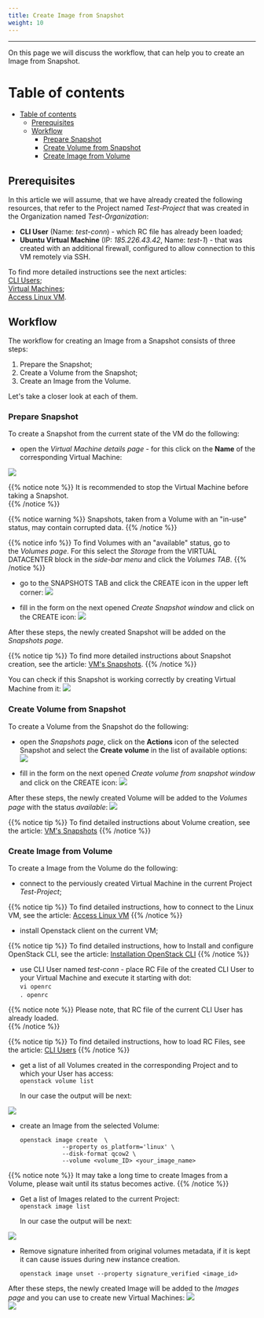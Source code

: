 ```yaml
---
title: Create Image from Snapshot
weight: 10
---
```

___
On this page we will discuss the workflow, that can help you to create an Image from Snapshot.

# Table of contents
- [Table of contents](#table-of-contents)
  - [Prerequisites](#prerequisites)
  - [Workflow](#workflow)
    - [Prepare Snapshot](#prepare-snapshot)
    - [Create Volume from Snapshot](#create-volume-from-snapshot)
    - [Create Image from Volume](#create-image-from-volume)



## Prerequisites
In this article we will assume, that we have already created the following resources, that refer to the Project named *Test-Project* that was created in the Organization named *Test-Organization*: 

  - **CLI User** (Name: *test-conn*) - which RC file has already been loaded;  
  - **Ubuntu Virtual Machine** (IP: *185.226.43.42*, Name: *test-1*) - that was created with an additional firewall, configured to allow connection to this VM remotely via SSH.    
  
To find more detailed instructions see the next articles:    
    [CLI Users](https://docs.ventuscloud.eu/products/security/cli-users/);   
    [Virtual Machines](https://docs.ventuscloud.eu/products/compute/virtual-machines/);      
    [Access Linux VM](https://docs.ventuscloud.eu/products/compute/connect-linux-vm/).       

## Workflow  
The workflow for creating an Image from a Snapshot consists of three steps:
1. Prepare the Snapshot;
2. Create a Volume from the Snapshot;
3. Create an Image from the Volume.

Let's take a closer look at each of them.

### Prepare Snapshot
To create a Snapshot from the current state of the VM do the following:
- open the *Virtual Machine details page* - for this click on the **Name** of the corresponding Virtual Machine: 

![](../../../assets/images/conn-lin/8.png?classes=border,shadow)

{{% notice note %}}
It is recommended to stop the Virtual Machine before taking a Snapshot.  
{{% /notice %}} 

{{% notice warning %}}
Snapshots, taken from a Volume with an "in-use" status, may contain corrupted data.
{{% /notice %}} 

{{% notice info %}}
To find Volumes with an "available" status, go to the *Volumes page*. For this select the *Storage* from the VIRTUAL DATACENTER block in the *side-bar menu* and click the *Volumes TAB*.
{{% /notice %}} 

- go to the SNAPSHOTS TAB and click the CREATE icon in the upper left corner:
![](../../../assets/images/tutorials/0-7.png?width=25pc&classes=border,shadow) 

- fill in the form on the next opened *Create Snapshot window* and click on the CREATE icon:
![](../../../assets/images/snap/11.png?width=35pc&classes=border,shadow)

After these steps, the newly created Snapshot will be added on the *Snapshots page*.

{{% notice tip %}}
To find more detailed instructions about Snapshot creation, see the article: [VM's Snapshots](https://docs.ventuscloud.eu/products/storage/manage-snapshots/).
{{% /notice %}} 

You can check if this Snapshot is working correctly by creating Virtual Machine from it:
![](../../../assets/images/tutorials/0-8.png?width=30pc&classes=border,shadow)


### Create Volume from Snapshot
To create a Volume from the Snapshot do the following:

- open the *Snapshots page*, click on the **Actions** icon of the selected Snapshot and select the **Create volume** in the list of available options:
![](../../../assets/images/tutorials/15.png?classes=border,shadow) 

- fill in the form on the next opened *Create volume from snapshot window* and click on the CREATE icon:
![](../../../assets/images/snap/7.png?width=35pc&classes=border,shadow) 

After these steps, the newly created Volume will be added to the *Volumes page* with the status *available*:
![](../../../assets/images/snap/8.png?classes=border,shadow) 

{{% notice tip %}}
To find detailed instructions about Volume creation, see the article: [VM's Snapshots](https://docs.ventuscloud.eu/products/storage/manage-snapshots/) 
{{% /notice %}} 

### Create Image from Volume
To create a Image from the Volume do the following:

- connect to the perviously created Virtual Machine in the current Project *Test-Project*; 

{{% notice tip %}}
To find detailed instructions, how to connect to the Linux VM, see the article: [Access Linux VM](https://docs.ventuscloud.eu/products/compute/connect-linux-vm/)
{{% /notice %}} 

- install Openstack client on the current VM;

{{% notice tip %}}
To find detailed instructions, how to Install and configure OpenStack CLI, see the article: [Installation OpenStack CLI](https://docs.ventuscloud.eu/tutorials-advanced/installation-openstack-cli/)
{{% /notice %}} 

- use CLI User named *test-conn* - place RC File of the created CLI User to your Virtual Machine and execute it starting with dot:  
    `vi openrc`    
    `. openrc`  

{{% notice note %}}
Please note, that RC file of the current CLI User has already loaded.   
{{% /notice %}} 

{{% notice tip %}}
To find detailed instructions, how to load RC Files, see the article: [CLI Users](https://docs.ventuscloud.eu/products/security/cli-users/)
{{% /notice %}}   

- get a list of all Volumes created in the corresponding Project and to which your User has access:  
    `openstack volume list`      

    In our case the output will be next:    

![](../../../assets/images/tutorials/18.png?classes=border,shadow) 

- create an Image from the selected Volume:    
    ```
    openstack image create  \
                --property os_platform='linux' \
                --disk-format qcow2 \
                --volume <volume_ID> <your_image_name>
    ```            

{{% notice note %}}
It may take a long time to create Images from a Volume, please wait until its status becomes active.
{{% /notice %}} 

- Get a list of Images related to the current Project:  
    `openstack image list`    

    In our case the output will be next:  

![](../../../assets/images/tutorials/19.png?classes=border,shadow) 

- Remove signature inherited from original volumes metadata, if it is kept it can cause issues during new instance creation.
    ```  
    openstack image unset --property signature_verified <image_id>
    ```  
After these steps, the newly created Image will be added to the *Images page* and you can use to create new Virtual Machines: 
![](../../../assets/images/tutorials/20.png?classes=border,shadow)   
![](../../../assets/images/tutorials/0-9.png?width=30pc&classes=border,shadow) 
